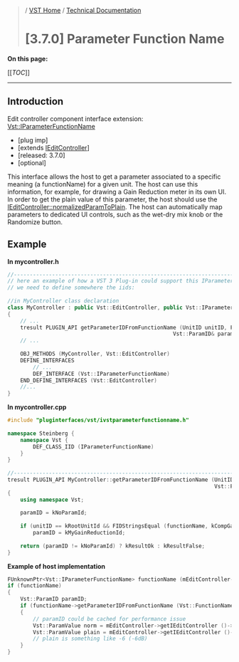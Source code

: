 >/ [VST Home](../../../) / [Technical Documentation](../../Index.md)
>
># [3.7.0] Parameter Function Name

**On this page:**

[[_TOC_]]

---

## Introduction

Edit controller component interface extension: [Vst::IParameterFunctionName](https://steinbergmedia.github.io/vst3_doc/vstinterfaces//classSteinberg_1_1Vst_1_1IParameterFunctionName.html)

- [plug imp]
- [extends [IEditController](https://steinbergmedia.github.io/vst3_doc/vstinterfaces/classSteinberg_1_1Vst_1_1IEditController.html)]
- [released: 3.7.0]
- [optional]

This interface allows the host to get a parameter associated to a specific meaning (a functionName) for a given unit. The host can use this information, for example, for drawing a Gain Reduction meter in its own UI. In order to get the plain value of this parameter, the host should use the [IEditController::normalizedParamToPlain](https://steinbergmedia.github.io/vst3_doc/vstinterfaces/classSteinberg_1_1Vst_1_1IEditController.html#a849747dc98909312b4cdbdeea82dbae0). The host can automatically map parameters to dedicated UI controls, such as the wet-dry mix knob or the Randomize button.

## Example

**In mycontroller.h**

``` c++
//------------------------------------------------------------------------
// here an example of how a VST 3 Plug-in could support this IParameterFunctionName interface.
// we need to define somewhere the iids:
  
//in MyController class declaration
class MyController : public Vst::EditController, public Vst::IParameterFunctionName
{
    // ...
    tresult PLUGIN_API getParameterIDFromFunctionName (UnitID unitID, FIDString functionName,
                                                    Vst::ParamID& paramID) override;
    // ...
  
    OBJ_METHODS (MyController, Vst::EditController)
    DEFINE_INTERFACES
        // ...
        DEF_INTERFACE (Vst::IParameterFunctionName)
    END_DEFINE_INTERFACES (Vst::EditController)
    //...
}
```

**In mycontroller.cpp**

``` c++
#include "pluginterfaces/vst/ivstparameterfunctionname.h"
 
namespace Steinberg {
    namespace Vst {
        DEF_CLASS_IID (IParameterFunctionName)
    }
}
  
//------------------------------------------------------------------------
tresult PLUGIN_API MyController::getParameterIDFromFunctionName (UnitID unitID, FIDString functionName,
                                                                 Vst::ParamID& paramID)
{
    using namespace Vst;
  
    paramID = kNoParamId;
  
    if (unitID == kRootUnitId && FIDStringsEqual (functionName, kCompGainReduction))
        paramID = kMyGainReductionId;
  
    return (paramID != kNoParamId) ? kResultOk : kResultFalse;
}
```

**Example of host implementation**

``` c++
FUnknownPtr<Vst::IParameterFunctionName> functionName (mEditController->getIEditController ());
if (functionName)
{
    Vst::ParamID paramID;
    if (functionName->getParameterIDFromFunctionName (Vst::FunctionNameType::kCompGainReduction, paramID) == kResultTrue)
    {
        // paramID could be cached for performance issue
        Vst::ParamValue norm = mEditController->getIEditController ()->getParamNormalized (paramID);
        Vst::ParamValue plain = mEditController->getIEditController ()->normalizedParamToPlain (paramID, norm);
        // plain is something like -6 (-6dB)
    }
}
```
